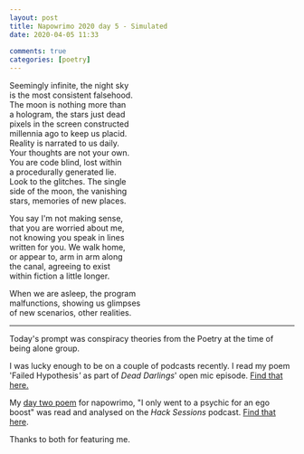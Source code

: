 ```yaml
---  
layout: post  
title: Napowrimo 2020 day 5 - Simulated  
date: 2020-04-05 11:33  
  
comments: true  
categories: [poetry]
---  
```

Seemingly infinite, the night sky  
is the most consistent falsehood.  
The moon is nothing more than  
a hologram, the stars just dead  
pixels in the screen constructed  
millennia ago to keep us placid.  
Reality is narrated to us daily.  
Your thoughts are not your own.  
You are code blind, lost within  
a procedurally generated lie.  
Look to the glitches. The single  
side of the moon, the vanishing  
stars, memories of new places.  

You say I'm not making sense,  
that you are worried about me,  
not knowing you speak in lines  
written for you. We walk home,  
or appear to, arm in arm along  
the canal, agreeing to exist  
within fiction a little longer.  

When we are asleep, the program  
malfunctions, showing us glimpses  
of new scenarios, other realities.  

***  

Today's prompt was conspiracy theories from the Poetry at the time of being alone group.  

I was lucky enough to be on a couple of podcasts recently. I read my poem 'Failed Hypothesis<em>'</em> as part of <em>Dead Darlings</em>' open mic episode. <a href="http://feeds.soundcloud.com/stream/788981737-deaddarlingspod-episode-9-open-mic-special.mp3" >Find that here.</a>  

My <a href="/napowrimo-2020-day-2-i-only-went-to-a-psychic-for-an-ego-boost/">day two poem</a> for napowrimo, "I only went to a psychic for an ego boost" was read and analysed on the <em>Hack Sessions</em> podcast. <a href="https://traffic.libsyn.com/secure/hacksessionspodcast/COVID_-_16.mp3?dest-id=1129883">Find that here</a>.  

Thanks to both for featuring me.  

